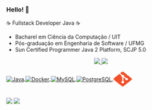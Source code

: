 ### Hello! 👋

☕ Fullstack Developer Java ☕
    <ul>
        <li>Bacharel em Ciência da Computação / UIT</li>
        <li>Pós-graduação em Engenharia de Software / UFMG</li>
        <li>Sun Certified Programmer Java 2 Platform, SCJP 5.0</li>
    </ul>

    
<div align="center">

  <a href="https://github.com/marcoslombardi">
   
  <img height="180em" src="https://github-readme-stats.vercel.app/api?username=marcoslombardi&show_icons=true&theme=vision-friendly-dark&include_all_commits=true&count_private=true">
  <img height="180em" src="https://github-readme-stats.vercel.app/api/top-langs/?username=marcoslombardi&layout=compact&langs_count=7&theme=vision-friendly-dark">
   </div>
    
  <div style="display: inline_block"><br>
  <img align="center" alt="Java" title="Java" height="60" width="70" src="https://cdn.jsdelivr.net/gh/devicons/devicon/icons/java/java-original-wordmark.svg">
  <img align="center" alt="Docker" title="Docker" height="50" width="60" src="https://cdn.jsdelivr.net/gh/devicons/devicon/icons/docker/docker-original-wordmark.svg">
  <img align="center" alt="MySQL" title="MySQL" height="60" width="60" src="https://cdn.jsdelivr.net/gh/devicons/devicon/icons/mysql/mysql-original-wordmark.svg" />
  <img align="center" alt="PostgreSQL" title="PostgreSQL" height="50" width="60" src="https://cdn.jsdelivr.net/gh/devicons/devicon/icons/postgresql/postgresql-plain-wordmark.svg" /> 
  <img align="center" alt=Git" title="Git" height="40" width="50" src="https://raw.githubusercontent.com/devicons/devicon/master/icons/git/git-original.svg">
</div>
  
  ##
 
<div> 
 <a href="https://www.linkedin.com/in/marcoslombardideandrade/" target="_blank"><img src="https://img.shields.io/badge/-LinkedIn-%230077B5?style=for-the-badge&logo=linkedin&logoColor=white" target="_blank"></a> 
 <a href = "mailto:marcoslombardi@gmail.com"><img src="https://img.shields.io/badge/-Gmail-%23333?style=for-the-badge&logo=gmail&logoColor=white" target="_blank"></a>

  </div>
